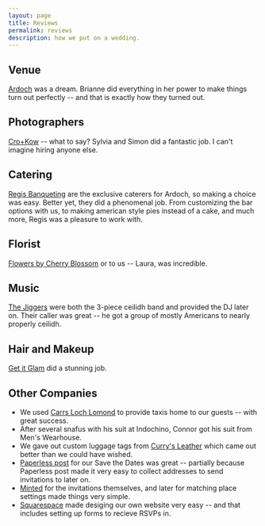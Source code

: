 ```yaml
---
layout: page
title: Reviews
permalink: reviews
description: how we put on a wedding.
---
```


## Venue
[Ardoch](https://ardoch-scotland.com/) was a dream. Brianne did everything in her power to make things turn out perfectly -- and that is exactly how they turned out. 

## Photographers
[Cro+Kow](https://www.croandkowlove.com) -- what to say? Sylvia and Simon did a fantastic job. I can't imagine hiring anyone else. 

## Catering
[Regis Banqueting](https://www.regisbanqueting.co.uk/) are the exclusive caterers for Ardoch, so making a choice was easy. Better yet, they did a phenomenal job. From customizing the bar options with us, to making american style pies instead of a cake, and much more, Regis was a pleasure to work with.

## Florist
[Flowers by Cherry Blossom](https://www.flowersbycherryblossom.co.uk/) or to us -- Laura, was incredible.

## Music
[The Jiggers](https://www.thejiggers.co.uk/) were both the 3-piece ceilidh band and provided the DJ later on. Their caller was great -- he got a group of mostly Americans to nearly properly ceilidh. 

## Hair and Makeup
[Get it Glam](https://getitglam.co.uk/) did a stunning job. 

## Other Companies
- We used [Carrs Loch Lomond](http://www.carrslochlomond.co.uk/) to provide taxis home to our guests -- with great success.
- After several snafus with his suit at Indochino, Connor got his suit from Men's Wearhouse. 
- We gave out custom luggage tags from [Curry's Leather](https://www.etsy.com/shop/CurrysLeather?ref=l2-shopheader-name) which came out better than we could have wished.
- [Paperless post](https://www.paperlesspost.com/) for our Save the Dates was great -- partially because Paperless post made it very easy to collect addresses to send invitations to later on.
- [Minted](www.minted.com) for the invitations themselves, and later for matching place settings made things very simple. 
- [Squarespace](www.squarespace.com) made desiging our own website very easy -- and that includes setting up forms to recieve RSVPs in. 



